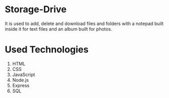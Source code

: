 # Storage-Drive
It is used to add, delete and download files and folders with a notepad built inside it for text files and an album built for photos.

# Used Technologies
1. HTML
2. CSS
3. JavaScript
4. Node.js
5. Express
6. SQL
